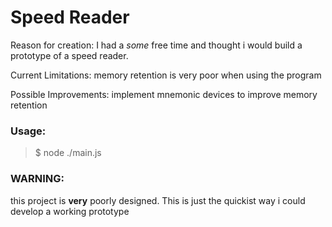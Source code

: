 # Speed Reader

Reason for creation: I had a _some_ free time and thought i would build a prototype of a speed reader.

Current Limitations: memory retention is very poor when using the program

Possible Improvements: implement mnemonic devices to improve memory retention

### Usage:
> $ node ./main.js <fileName> <tickSpeed>

### WARNING:  
this project is **very** poorly designed. This is just the quickist way i could develop a working prototype
